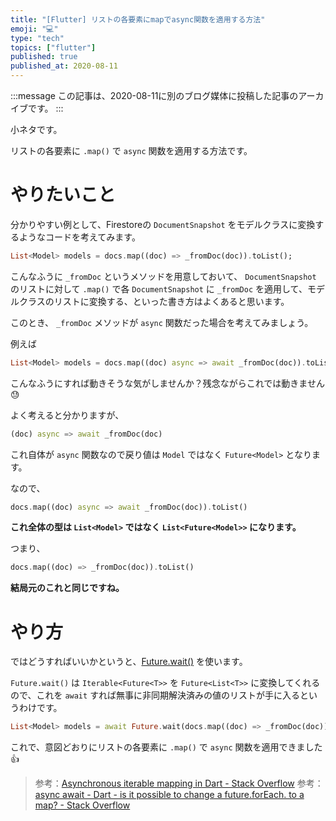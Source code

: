 ```yaml
---
title: "[Flutter] リストの各要素にmapでasync関数を適用する方法"
emoji: "💻"
type: "tech"
topics: ["flutter"]
published: true
published_at: 2020-08-11
---
```


:::message
この記事は、2020-08-11に別のブログ媒体に投稿した記事のアーカイブです。
:::

小ネタです。

リストの各要素に `.map()` で `async` 関数を適用する方法です。

# やりたいこと

分かりやすい例として、Firestoreの `DocumentSnapshot` をモデルクラスに変換するようなコードを考えてみます。

```dart
List<Model> models = docs.map((doc) => _fromDoc(doc)).toList();
```

こんなふうに `_fromDoc` というメソッドを用意しておいて、 `DocumentSnapshot` のリストに対して `.map()` で各 `DocumentSnapshot` に `_fromDoc` を適用して、モデルクラスのリストに変換する、といった書き方はよくあると思います。

このとき、 `_fromDoc` メソッドが `async` 関数だった場合を考えてみましょう。

例えば

```dart
List<Model> models = docs.map((doc) async => await _fromDoc(doc)).toList();
```

こんなふうにすれば動きそうな気がしませんか？残念ながらこれでは動きません😓

よく考えると分かりますが、

```dart
(doc) async => await _fromDoc(doc)
```

これ自体が `async` 関数なので戻り値は `Model` ではなく `Future<Model>` となります。

なので、

```dart
docs.map((doc) async => await _fromDoc(doc)).toList()
```

**これ全体の型は `List<Model>` ではなく `List<Future<Model>>` になります。**

つまり、

```dart
docs.map((doc) => _fromDoc(doc)).toList()
```

**結局元のこれと同じですね。**


# やり方

ではどうすればいいかというと、[Future.wait()](https://api.dart.dev/stable/2.9.0/dart-async/Future/wait.html) を使います。

`Future.wait()` は `Iterable<Future<T>>` を `Future<List<T>>` に変換してくれるので、これを `await` すれば無事に非同期解決済みの値のリストが手に入るというわけです。

```dart
List<Model> models = await Future.wait(docs.map((doc) => _fromDoc(doc)).toList());
```

これで、意図どおりにリストの各要素に `.map()` で `async` 関数を適用できました👍

> 参考：[Asynchronous iterable mapping in Dart - Stack Overflow](https://stackoverflow.com/questions/38015671/asynchronous-iterable-mapping-in-dart)
> 参考：[async await - Dart - is it possible to change a future.forEach. to a map? - Stack Overflow](https://stackoverflow.com/questions/51339904/dart-is-it-possible-to-change-a-future-foreach-to-a-map)
